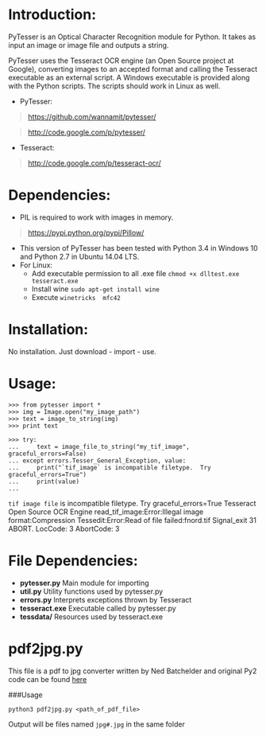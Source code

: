 Introduction:
============
PyTesser is an Optical Character Recognition module for Python. It takes 
as input an image or image file and outputs a string.

PyTesser uses the Tesseract OCR engine (an Open Source project at Google), 
converting images to an accepted format and calling the Tesseract 
executable as an external script. A Windows executable is provided 
along with the Python scripts. The scripts should work in Linux as well. 

+ PyTesser:

>https://github.com/wannamit/pytesser/

>http://code.google.com/p/pytesser/

+ Tesseract:

>http://code.google.com/p/tesseract-ocr/


Dependencies:
=============
- PIL is required to work with images in memory.
>https://pypi.python.org/pypi/Pillow/
- This version of PyTesser has been tested with Python 3.4 in Windows 10 and Python 2.7 in Ubuntu 14.04 LTS.
- For Linux:
	+ Add executable permission to all .exe file `chmod +x dlltest.exe tesseract.exe`
	+ Install wine `sudo apt-get install wine`
	+ Execute `winetricks  mfc42`


Installation:
==============
No installation. Just download - import - use.

Usage:
================================

	>>> from pytesser import *
	>>> img = Image.open("my_image_path")
	>>> text = image_to_string(img)
	>>> print text

	>>> try:
	... 	text = image_file_to_string("my_tif_image", graceful_errors=False)
	... except errors.Tesser_General_Exception, value:
	... 	print("`tif_image` is incompatible filetype.  Try graceful_errors=True")
	... 	print(value)
	... 	

`tif image file` is incompatible filetype.  Try graceful_errors=True
Tesseract Open Source OCR Engine
read_tif_image:Error:Illegal image format:Compression
Tessedit:Error:Read of file failed:fnord.tif
Signal_exit 31 ABORT. LocCode: 3  AbortCode: 3


File Dependencies:
============================================
- __pytesser.py__	Main module for importing
- __util.py__		Utility functions used by pytesser.py
- __errors.py__	Interprets exceptions thrown by Tesseract
- __tesseract.exe__	Executable called by pytesser.py
- __tessdata/__	Resources used by tesseract.exe

pdf2jpg.py
=============================================
This file is a pdf to jpg converter written by Ned Batchelder and original Py2 code can be found [here](http://nedbatchelder.com/blog/200712/extracting_jpgs_from_pdfs.html)

###Usage

	python3 pdf2jpg.py <path_of_pdf_file>

Output will be files named `jpg#.jpg` in the same folder
